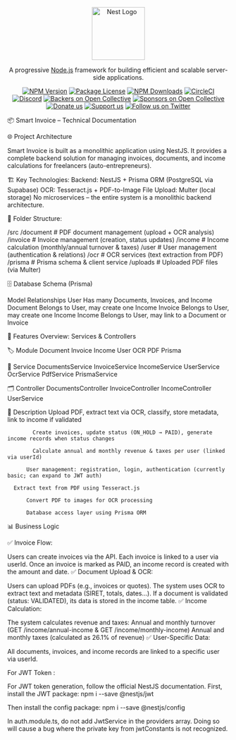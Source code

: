 <p align="center">
  <a href="http://nestjs.com/" target="blank"><img src="https://nestjs.com/img/logo-small.svg" width="120" alt="Nest Logo" /></a>
</p>

[circleci-image]: https://img.shields.io/circleci/build/github/nestjs/nest/master?token=abc123def456
[circleci-url]: https://circleci.com/gh/nestjs/nest

  <p align="center">A progressive <a href="http://nodejs.org" target="_blank">Node.js</a> framework for building efficient and scalable server-side applications.</p>
    <p align="center">
<a href="https://www.npmjs.com/~nestjscore" target="_blank"><img src="https://img.shields.io/npm/v/@nestjs/core.svg" alt="NPM Version" /></a>
<a href="https://www.npmjs.com/~nestjscore" target="_blank"><img src="https://img.shields.io/npm/l/@nestjs/core.svg" alt="Package License" /></a>
<a href="https://www.npmjs.com/~nestjscore" target="_blank"><img src="https://img.shields.io/npm/dm/@nestjs/common.svg" alt="NPM Downloads" /></a>
<a href="https://circleci.com/gh/nestjs/nest" target="_blank"><img src="https://img.shields.io/circleci/build/github/nestjs/nest/master" alt="CircleCI" /></a>
<a href="https://discord.gg/G7Qnnhy" target="_blank"><img src="https://img.shields.io/badge/discord-online-brightgreen.svg" alt="Discord"/></a>
<a href="https://opencollective.com/nest#backer" target="_blank"><img src="https://opencollective.com/nest/backers/badge.svg" alt="Backers on Open Collective" /></a>
<a href="https://opencollective.com/nest#sponsor" target="_blank"><img src="https://opencollective.com/nest/sponsors/badge.svg" alt="Sponsors on Open Collective" /></a>
  <a href="https://paypal.me/kamilmysliwiec" target="_blank"><img src="https://img.shields.io/badge/Donate-PayPal-ff3f59.svg" alt="Donate us"/></a>
    <a href="https://opencollective.com/nest#sponsor"  target="_blank"><img src="https://img.shields.io/badge/Support%20us-Open%20Collective-41B883.svg" alt="Support us"></a>
  <a href="https://twitter.com/nestframework" target="_blank"><img src="https://img.shields.io/twitter/follow/nestframework.svg?style=social&label=Follow" alt="Follow us on Twitter"></a>
</p>
  <!--[![Backers on Open Collective](https://opencollective.com/nest/backers/badge.svg)](https://opencollective.com/nest#backer)
  [![Sponsors on Open Collective](https://opencollective.com/nest/sponsors/badge.svg)](https://opencollective.com/nest#sponsor)-->



📦 Smart Invoice – Technical Documentation

🌐 Project Architecture

Smart Invoice is built as a monolithic application using NestJS.
It provides a complete backend solution for managing invoices, documents, and income calculations for freelancers (auto-entrepreneurs).

🏗️ Key Technologies:
Backend: NestJS + Prisma ORM (PostgreSQL via Supabase)
OCR: Tesseract.js + PDF-to-Image
File Upload: Multer (local storage)
No microservices – the entire system is a monolithic backend architecture.

📂 Folder Structure:

/src
  /document       # PDF document management (upload + OCR analysis)
  /invoice        # Invoice management (creation, status updates)
  /income         # Income calculation (monthly/annual turnover & taxes)
  /user           # User management (authentication & relations)
  /ocr            # OCR services (text extraction from PDF)
  /prisma         # Prisma schema & client service
  /uploads        # Uploaded PDF files (via Multer)

🗄️ Database Schema (Prisma)

Model	            Relationships
User	            Has many Documents, Invoices, and Income
Document	        Belongs to User, may create one Income
Invoice	          Belongs to User, may create one Income
Income	          Belongs to User, may link to a Document or Invoice


🚀 Features Overview: Services & Controllers

🏷️ Module 
  Document
  Invoice
  Income
  User
  OCR
  PDF
  Prisma

🎯 Service 
  DocumentsService
  InvoiceService
  IncomeService
  UserService
  OcrService
  PdfService
  PrismaService
  

🗂️ Controller 
  DocumentsController
  InvoiceController
  IncomeController
  UserService

📝 Description
			Upload PDF, extract text via OCR, classify, store metadata, link to income if validated

			Create invoices, update status (ON_HOLD → PAID), generate income records when status changes

			Calculate annual and monthly revenue & taxes per user (linked via userId)

		  User management: registration, login, authentication (currently   basic; can expand to JWT auth)
		
      Extract text from PDF using Tesseract.js

		  Convert PDF to images for OCR processing

		  Database access layer using Prisma ORM




📊 Business Logic

✅ Invoice Flow:

Users can create invoices via the API.
Each invoice is linked to a user via userId.
Once an invoice is marked as PAID, an income record is created with the amount and date.
✅ Document Upload & OCR:

Users can upload PDFs (e.g., invoices or quotes).
The system uses OCR to extract text and metadata (SIRET, totals, dates...).
If a document is validated (status: VALIDATED), its data is stored in the income table.
✅ Income Calculation:

The system calculates revenue and taxes:
Annual and monthly turnover (GET /income/annual-income & GET /income/monthly-income)
Annual and monthly taxes (calculated as 26.1% of revenue)
✅ User-Specific Data:

All documents, invoices, and income records are linked to a specific user via userId.


For JWT Token : 

For JWT token generation, follow the official NestJS documentation.
First, install the JWT package: npm i --save @nestjs/jwt

Then install the config package: npm i --save @nestjs/config

In auth.module.ts, do not add JwtService in the providers array.
Doing so will cause a bug where the private key from jwtConstants is not recognized.
